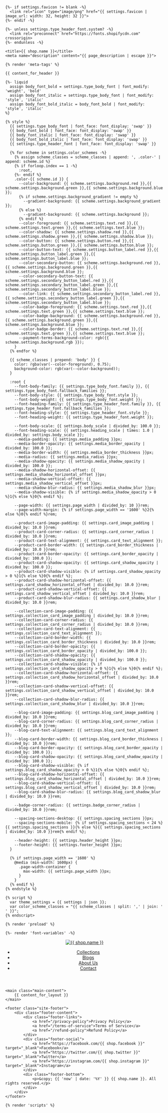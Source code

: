 <!doctype html>
<html class="js full-height" lang="{{ request.locale.iso_code }}">
<head>
    <meta charset="utf-8">
    <meta http-equiv="X-UA-Compatible" content="IE=edge">
    <meta name="viewport" content="width=device-width,initial-scale=1">
    <meta name="theme-color" content="">
    <link rel="canonical" href="{{ canonical_url }}">

    {%- if settings.favicon != blank -%}
      <link rel="icon" type="image/png" href="{{ settings.favicon | image_url: width: 32, height: 32 }}">
    {%- endif -%}

    {%- unless settings.type_header_font.system? -%}
      <link rel="preconnect" href="https://fonts.shopifycdn.com" crossorigin>
    {%- endunless -%}

    <title>{{ shop.name }}</title>
    <meta name="description" content="{{ page_description | escape }}">

    {% render 'meta-tags' %}

    {{ content_for_header }}

    {%- liquid
      assign body_font_bold = settings.type_body_font | font_modify: 'weight', 'bold'
      assign body_font_italic = settings.type_body_font | font_modify: 'style', 'italic'
      assign body_font_bold_italic = body_font_bold | font_modify: 'style', 'italic'
    %}

    {% style %}
      {{ settings.type_body_font | font_face: font_display: 'swap' }}
      {{ body_font_bold | font_face: font_display: 'swap' }}
      {{ body_font_italic | font_face: font_display: 'swap' }}
      {{ body_font_bold_italic | font_face: font_display: 'swap' }}
      {{ settings.type_header_font | font_face: font_display: 'swap' }}

      {% for scheme in settings.color_schemes -%}
        {% assign scheme_classes = scheme_classes | append: ', .color-' | append: scheme.id %}
        {% if forloop.index == 1 -%}
          :root,
        {%- endif %}
        .color-{{ scheme.id }} {
          --color-background: {{ scheme.settings.background.red }},{{ scheme.settings.background.green }},{{ scheme.settings.background.blue }};
          {% if scheme.settings.background_gradient != empty %}
            --gradient-background: {{ scheme.settings.background_gradient }};
          {% else %}
            --gradient-background: {{ scheme.settings.background }};
          {% endif %}
          --color-foreground: {{ scheme.settings.text.red }},{{ scheme.settings.text.green }},{{ scheme.settings.text.blue }};
          --color-shadow: {{ scheme.settings.shadow.red }},{{ scheme.settings.shadow.green }},{{ scheme.settings.shadow.blue }};
          --color-button: {{ scheme.settings.button.red }},{{ scheme.settings.button.green }},{{ scheme.settings.button.blue }};
          --color-button-text: {{ scheme.settings.button_label.red }},{{ scheme.settings.button_label.green }},{{ scheme.settings.button_label.blue }};
          --color-secondary-button: {{ scheme.settings.background.red }},{{ scheme.settings.background.green }},{{ scheme.settings.background.blue }};
          --color-secondary-button-text: {{ scheme.settings.secondary_button_label.red }},{{ scheme.settings.secondary_button_label.green }},{{ scheme.settings.secondary_button_label.blue }};
          --color-link: {{ scheme.settings.secondary_button_label.red }},{{ scheme.settings.secondary_button_label.green }},{{ scheme.settings.secondary_button_label.blue }};
          --color-badge-foreground: {{ scheme.settings.text.red }},{{ scheme.settings.text.green }},{{ scheme.settings.text.blue }};
          --color-badge-background: {{ scheme.settings.background.red }},{{ scheme.settings.background.green }},{{ scheme.settings.background.blue }};
          --color-badge-border: {{ scheme.settings.text.red }},{{ scheme.settings.text.green }},{{ scheme.settings.text.blue }};
          --payment-terms-background-color: rgb({{ scheme.settings.background.rgb }});
        }
      {% endfor %}

      {{ scheme_classes | prepend: 'body' }} {
        color: rgba(var(--color-foreground), 0.75);
        background-color: rgb(var(--color-background));
      }

      :root {
        --font-body-family: {{ settings.type_body_font.family }}, {{ settings.type_body_font.fallback_families }};
        --font-body-style: {{ settings.type_body_font.style }};
        --font-body-weight: {{ settings.type_body_font.weight }};
        --font-heading-family: {{ settings.type_header_font.family }}, {{ settings.type_header_font.fallback_families }};
        --font-heading-style: {{ settings.type_header_font.style }};
        --font-heading-weight: {{ settings.type_header_font.weight }};

        --font-body-scale: {{ settings.body_scale | divided_by: 100.0 }};
        --font-heading-scale: {{ settings.heading_scale | times: 1.0 | divided_by: settings.body_scale }};
        --media-padding: {{ settings.media_padding }}px;
        --media-border-opacity: {{ settings.media_border_opacity | divided_by: 100.0 }};
        --media-border-width: {{ settings.media_border_thickness }}px;
        --media-radius: {{ settings.media_radius }}px;
        --media-shadow-opacity: {{ settings.media_shadow_opacity | divided_by: 100.0 }};
        --media-shadow-horizontal-offset: {{ settings.media_shadow_horizontal_offset }}px;
        --media-shadow-vertical-offset: {{ settings.media_shadow_vertical_offset }}px;
        --media-shadow-blur-radius: {{ settings.media_shadow_blur }}px;
        --media-shadow-visible: {% if settings.media_shadow_opacity > 0 %}1{% else %}0{% endif %};

        --page-width: {{ settings.page_width | divided_by: 10 }}rem;
        --page-width-margin: {% if settings.page_width == '1600' %}2{% else %}0{% endif %}rem;

        --product-card-image-padding: {{ settings.card_image_padding | divided_by: 10.0 }}rem;
        --product-card-corner-radius: {{ settings.card_corner_radius | divided_by: 10.0 }}rem;
        --product-card-text-alignment: {{ settings.card_text_alignment }};
        --product-card-border-width: {{ settings.card_border_thickness | divided_by: 10.0 }}rem;
        --product-card-border-opacity: {{ settings.card_border_opacity | divided_by: 100.0 }};
        --product-card-shadow-opacity: {{ settings.card_shadow_opacity | divided_by: 100.0 }};
        --product-card-shadow-visible: {% if settings.card_shadow_opacity > 0 %}1{% else %}0{% endif %};
        --product-card-shadow-horizontal-offset: {{ settings.card_shadow_horizontal_offset | divided_by: 10.0 }}rem;
        --product-card-shadow-vertical-offset: {{ settings.card_shadow_vertical_offset | divided_by: 10.0 }}rem;
        --product-card-shadow-blur-radius: {{ settings.card_shadow_blur | divided_by: 10.0 }}rem;

        --collection-card-image-padding: {{ settings.collection_card_image_padding | divided_by: 10.0 }}rem;
        --collection-card-corner-radius: {{ settings.collection_card_corner_radius | divided_by: 10.0 }}rem;
        --collection-card-text-alignment: {{ settings.collection_card_text_alignment }};
        --collection-card-border-width: {{ settings.collection_card_border_thickness | divided_by: 10.0 }}rem;
        --collection-card-border-opacity: {{ settings.collection_card_border_opacity | divided_by: 100.0 }};
        --collection-card-shadow-opacity: {{ settings.collection_card_shadow_opacity | divided_by: 100.0 }};
        --collection-card-shadow-visible: {% if settings.collection_card_shadow_opacity > 0 %}1{% else %}0{% endif %};
        --collection-card-shadow-horizontal-offset: {{ settings.collection_card_shadow_horizontal_offset | divided_by: 10.0 }}rem;
        --collection-card-shadow-vertical-offset: {{ settings.collection_card_shadow_vertical_offset | divided_by: 10.0 }}rem;
        --collection-card-shadow-blur-radius: {{ settings.collection_card_shadow_blur | divided_by: 10.0 }}rem;

        --blog-card-image-padding: {{ settings.blog_card_image_padding | divided_by: 10.0 }}rem;
        --blog-card-corner-radius: {{ settings.blog_card_corner_radius | divided_by: 10.0 }}rem;
        --blog-card-text-alignment: {{ settings.blog_card_text_alignment }};
        --blog-card-border-width: {{ settings.blog_card_border_thickness | divided_by: 10.0 }}rem;
        --blog-card-border-opacity: {{ settings.blog_card_border_opacity | divided_by: 100.0 }};
        --blog-card-shadow-opacity: {{ settings.blog_card_shadow_opacity | divided_by: 100.0 }};
        --blog-card-shadow-visible: {% if settings.blog_card_shadow_opacity > 0 %}1{% else %}0{% endif %};
        --blog-card-shadow-horizontal-offset: {{ settings.blog_card_shadow_horizontal_offset | divided_by: 10.0 }}rem;
        --blog-card-shadow-vertical-offset: {{ settings.blog_card_shadow_vertical_offset | divided_by: 10.0 }}rem;
        --blog-card-shadow-blur-radius: {{ settings.blog_card_shadow_blur | divided_by: 10.0 }}rem;

        --badge-corner-radius: {{ settings.badge_corner_radius | divided_by: 10.0 }}rem;

        --spacing-sections-desktop: {{ settings.spacing_sections }}px;
        --spacing-sections-mobile: {% if settings.spacing_sections < 24 %}{{ settings.spacing_sections }}{% else %}{{ settings.spacing_sections | divided_by: 10.0 }}rem{% endif %};

        --header-height: {{ settings.header_height }}px;
        --footer-height: {{ settings.footer_height }}px;
      }

      {% if settings.page_width == '1600' %}
        @media (min-width: 1600px) {
          .page-width-container {
            max-width: {{ settings.page_width }}px;
          }
        }
      {% endif %}
    {% endstyle %}

    {% script %}
      var theme_settings = {{ settings | json }};
      var color_scheme_classes = "{{ scheme_classes | split: ',' | join: ' ' }}";
    {% endscript>

    {% render 'preload' %}

    {%- render 'font-variables' -%}
</head>
<body class="template-{{ template }} {{ scheme_classes }}">
    <header class="site-header">
        <div class="header-content">
            <div class="header-logo">
                <a href="{{ shop.url }}">
                    <img src="{{ settings.header_logo | image_url: width: 200 }}" alt="{{ shop.name }}">
                </a>
            </div>
            <nav class="header-navigation">
                <ul>
                    <li><a href="/collections">Collections</a></li>
                    <li><a href="/blogs">Blogs</a></li>
                    <li><a href="/about-us">About Us</a></li>
                    <li><a href="/contact">Contact</a></li>
                </ul>
            </nav>
        </div>
    </header>

    <main class="main-content">
        {{ content_for_layout }}
    </main>

    <footer class="site-footer">
        <div class="footer-content">
            <div class="footer-links">
                <a href="/privacy-policy">Privacy Policy</a>
                <a href="/terms-of-service">Terms of Service</a>
                <a href="/refund-policy">Refund Policy</a>
            </div>
            <div class="footer-social">
                <a href="https://facebook.com/{{ shop.facebook }}" target="_blank">Facebook</a>
                <a href="https://twitter.com/{{ shop.twitter }}" target="_blank">Twitter</a>
                <a href="https://instagram.com/{{ shop.instagram }}" target="_blank">Instagram</a>
            </div>
            <div class="footer-bottom">
                <p>&copy; {{ 'now' | date: '%Y' }} {{ shop.name }}. All rights reserved.</p>
            </div>
        </div>
    </footer>

    {% render 'scripts' %}
</body>
</html>

